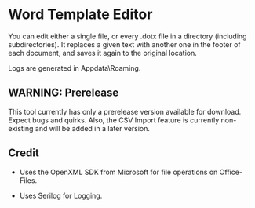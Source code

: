 # Word Template Editor
You can edit either a single file, or every .dotx file in a directory (including subdirectories). 
It replaces a given text with another one in the footer of each document, and saves it again to the original location.

Logs are generated in Appdata\Roaming.
## WARNING: Prerelease
This tool currently has only a prerelease version available for download. Expect bugs and quirks. Also, the CSV Import feature is currently non-existing and will be added in a later version.


## Credit
- Uses the OpenXML SDK from Microsoft for file operations on Office-Files.

- Uses Serilog for Logging.
